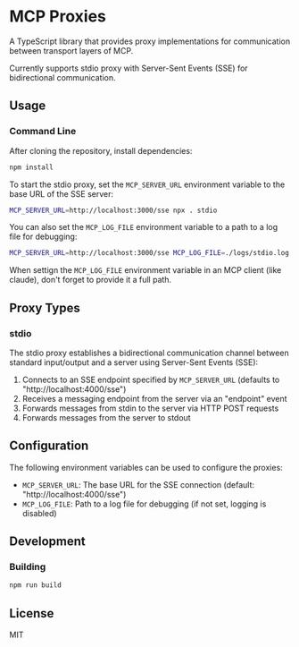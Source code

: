 # MCP Proxies

A TypeScript library that provides proxy implementations for communication between transport layers of MCP.

Currently supports stdio proxy with Server-Sent Events (SSE) for bidirectional communication.

## Usage

### Command Line

After cloning the repository, install dependencies:

```bash
npm install
```

To start the stdio proxy, set the `MCP_SERVER_URL` environment variable to the base URL of the SSE server:

```bash
MCP_SERVER_URL=http://localhost:3000/sse npx . stdio
```

You can also set the `MCP_LOG_FILE` environment variable to a path to a log file for debugging:

```bash
MCP_SERVER_URL=http://localhost:3000/sse MCP_LOG_FILE=./logs/stdio.log npx stdio
```

When settign the `MCP_LOG_FILE` environment variable in an MCP client (like claude), don't forget to provide it a full path.

## Proxy Types

### stdio

The stdio proxy establishes a bidirectional communication channel between standard input/output and a server using Server-Sent Events (SSE):

1. Connects to an SSE endpoint specified by `MCP_SERVER_URL` (defaults to "http://localhost:4000/sse")
2. Receives a messaging endpoint from the server via an "endpoint" event
3. Forwards messages from stdin to the server via HTTP POST requests
4. Forwards messages from the server to stdout

## Configuration

The following environment variables can be used to configure the proxies:

- `MCP_SERVER_URL`: The base URL for the SSE connection (default: "http://localhost:4000/sse")
- `MCP_LOG_FILE`: Path to a log file for debugging (if not set, logging is disabled)

## Development

### Building

```bash
npm run build
```

## License

MIT
